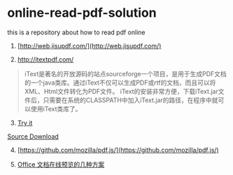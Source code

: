 # online-read-pdf-solution
this is a repository about how to read pdf online

1. [http://web.jisupdf.com/](http://web.jisupdf.com/)

2. http://itextpdf.com/

> iText是著名的开放源码的站点sourceforge一个项目，是用于生成PDF文档的一个java类库。通过iText不仅可以生成PDF或rtf的文档，而且可以将XML、Html文件转化为PDF文件。 iText的安装非常方便，下载iText.jar文件后，只需要在系统的CLASSPATH中加入iText.jar的路径，在程序中就可以使用iText类库了。

3. [Try it](https://www.html5tricks.com/demo/html5-online-pdf-viewer/web/viewer.html)

[Source Download](https://www.html5tricks.com/download/html5-online-pdf-viewer.rar)

4. [https://github.com/mozilla/pdf.js/](https://github.com/mozilla/pdf.js/)

5. [Office 文档在线预览的几种方案](http://hxd.best/2019/07/14/office-%E6%96%87%E6%A1%A3%E5%9C%A8%E7%BA%BF%E9%A2%84%E8%A7%88%E7%9A%84%E5%87%A0%E7%A7%8D%E6%96%B9%E6%B3%95/)
